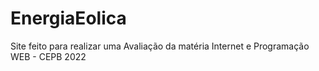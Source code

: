 # EnergiaEolica
Site feito para realizar uma Avaliação da matéria Internet e Programação WEB - CEPB 2022
